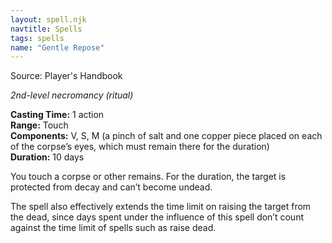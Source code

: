 ```yaml
---
layout: spell.njk
navtitle: Spells
tags: spells
name: "Gentle Repose"
---
```

Source: Player's Handbook

_2nd-level necromancy (ritual)_

**Casting Time:** 1 action  
**Range:** Touch  
**Components:** V, S, M (a pinch of salt and one copper piece placed on each of the corpse’s eyes, which must remain there for the duration)  
**Duration:** 10 days

You touch a corpse or other remains. For the duration, the target is protected from decay and can’t become undead.

The spell also effectively extends the time limit on raising the target from the dead, since days spent under the influence of this spell don’t count against the time limit of spells such as raise dead.